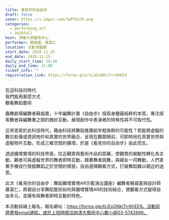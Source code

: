 ```yaml
---
title: 看見你的自由步
draft: false
cover: https://i.imgur.com/3wPTEa3h.png
categories:
  - performing_art
  - 2020fall
host: 清華大學藝術中心
performer: 蘇威嘉、蕭富仁
location: 合勤演藝廳
start_date: 2020-11-25
end_date: 2020-11-25
daily_start_time: 19:30
daily_end_time: 21:00
ticket_info: ""
registration_link: https://forms.gle/tLiEsGNkiTrr6hEE9
---
```

在這科技的時代\
我們能用甚麼方式\
觀看舞蹈藝術

驫舞劇場編舞者蘇威嘉，十年編舞計畫《自由步》探索身體最純粹的本質，專注探索舞者與編舞著之間的微妙互動，展現創作中表演者的特殊性與不可取代性。

近來思索於此科技時代，藉由科技將舞蹈推廣給年輕族群的可能性？若能將虛擬的數位影像或資訊物件和真實的世界融合，呈現在觀眾眼前，可即時地在真實世界與虛擬物件互動，形成三維空間的擴增，於是《看見你的自由步》由此而生。

透過擴增實境的科技界面，拉近觀眾與藝術作品的距離，使觀賞的被動性轉化為主動，觀者可與虛擬世界的舞者即時互動，跟著舞者跳舞，與親友一同舞動，人們拿著手機自行發掘舞蹈之於空間的樣貌，自由選擇觀看方式，打破舞蹈難以親近的迷思。

此次《看見你的自由步：舞蹈擴增實境AR示範演出講座》編舞者蘇威嘉與設計師蕭富仁，將親自分享舞蹈藝術如何與擴增實境AR的技術結合，使觀看方式變得自由多元，並擁有與舞者即時互動的特色。



本活動採線上報名，報名網址：https://forms.gle/tLiEsGNkiTrr6hEE9。活動前將寄發email通知，或於上班時間洽詢清大藝術中心鄭小姐03-5742899。
